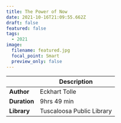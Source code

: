 ```yaml
---
title: The Power of Now
date: 2021-10-16T21:09:55.662Z
draft: false
featured: false
tags:
  - 2021
image:
  filename: featured.jpg
  focal_point: Smart
  preview_only: false
---
```




|             | Description     |
| ----------- | --------------- |
| **Author**      | Eckhart Tolle    |
| **Duration**    | 9hrs 49 min      |
| **Library**     | Tuscaloosa Public Library |
